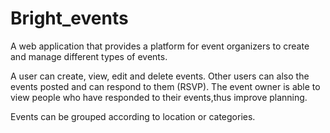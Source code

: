 # Bright_events
A web application that provides a platform for event organizers to create and manage different types of events. 

A user can create, view, edit and delete events. Other users can also the events posted and can respond to them (RSVP). The event owner is able to view people who have responded to their events,thus improve planning.

Events can be grouped according to location or categories.